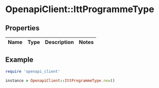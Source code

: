 # OpenapiClient::IttProgrammeType

## Properties

| Name | Type | Description | Notes |
| ---- | ---- | ----------- | ----- |

## Example

```ruby
require 'openapi_client'

instance = OpenapiClient::IttProgrammeType.new()
```


